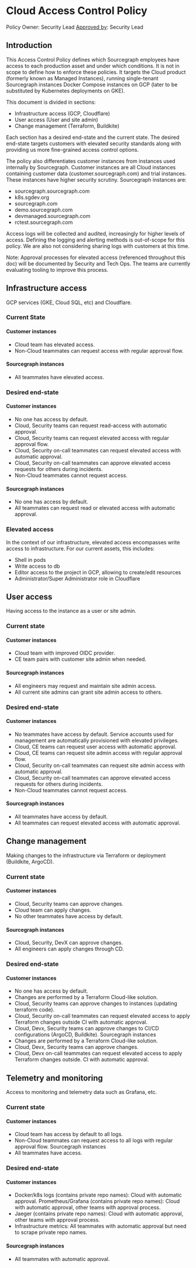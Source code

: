 # Cloud Access Control Policy

Policy Owner: Security Lead
[Approved by](https://github.com/sourcegraph/handbook/pull/4820): Security Lead

## Introduction

This Access Control Policy defines which Sourcegraph employees have access to each production asset and under which conditions. It is not in scope to define how to enforce these policies. It targets the Cloud product (formerly known as Managed Instances), running single-tenant Sourcegraph instances Docker Compose instances on GCP (later to be substituted by Kubernetes deployments on GKE).

This document is divided in sections:

- Infrastructure access (GCP, Cloudflare)
- User access (User and site admin)
- Change management (Terraform, Buildkite)

Each section has a desired end-state and the current state. The desired end-state targets customers with elevated security standards along with providing us more fine-grained access control options.

The policy also differentiates customer instances from instances used internally by Sourcegraph. Customer instances are all Cloud instances containing customer data (customer.sourcegraph.com) and trial instances. These instances have higher security scrutiny. Sourcegraph instances are:

- sourcegraph.sourcegraph.com
- k8s.sgdev.org
- sourcegraph.com
- demo.sourcegraph.com
- devmanaged.sourcegraph.com
- rctest.sourcegraph.com

Access logs will be collected and audited, increasingly for higher levels of access. Defining the logging and alerting methods is out-of-scope for this policy. We are also not considering sharing logs with customers at this time.

Note: Approval processes for elevated access (referenced throughout this doc) will be documented by Security and Tech Ops. The teams are currently evaluating tooling to improve this process.

## Infrastructure access

GCP services (GKE, Cloud SQL, etc) and Cloudflare.

### Current State

#### Customer instances

- Cloud team has elevated access.
- Non-Cloud teammates can request access with regular approval flow.

#### Sourcegraph instances

- All teammates have elevated access.

### Desired end-state

#### Customer instances

- No one has access by default.
- Cloud, Security teams can request read-access with automatic approval.
- Cloud, Security teams can request elevated access with regular approval flow.
- Cloud, Security on-call teammates can request elevated access with automatic approval.
- Cloud, Security on-call teammates can approve elevated access requests for others during incidents.
- Non-Cloud teammates cannot request access.

#### Sourcegraph instances

- No one has access by default.
- All teammates can request read or elevated access with automatic approval.

### Elevated access

In the context of our infrastructure, elevated access encompasses write access to infrastructure. For our current assets, this includes:

- Shell in pods
- Write access to db
- Editor access to the project in GCP, allowing to create/edit resources
- Administrator/Super Administrator role in Cloudflare

## User access

Having access to the instance as a user or site admin.

### Current state

#### Customer instances

- Cloud team with improved OIDC provider.
- CE team pairs with customer site admin when needed.

#### Sourcegraph instances

- All engineers may request and maintain site admin access.
- All current site admins can grant site admin access to others.

### Desired end-state

#### Customer instances

- No teammates have access by default. Service accounts used for management are automatically provisioned with elevated privileges.
- Cloud, CE teams can request user access with automatic approval.
- Cloud, CE teams can request site admin access with regular approval flow.
- Cloud, Security on-call teammates can request site admin access with automatic approval.
- Cloud, Security on-call teammates can approve elevated access requests for others during incidents.
- Non-Cloud teammates cannot request access.

#### Sourcegraph instances

- All teammates have access by default.
- All teammates can request elevated access with automatic approval.

## Change management

Making changes to the infrastructure via Terraform or deployment (Buildkite, ArgoCD).

### Current state

#### Customer instances

- Cloud, Security teams can approve changes.
- Cloud team can apply changes.
- No other teammates have access by default.

#### Sourcegraph instances

- Cloud, Security, DevX can approve changes.
- All engineers can apply changes through CD.

### Desired end-state

#### Customer instances

- No one has access by default.
- Changes are performed by a Terraform Cloud-like solution.
- Cloud, Security teams can approve changes to instances (updating terraform code).
- Cloud, Security on-call teammates can request elevated access to apply Terraform changes outside CI with automatic approval.
- Cloud, Devx, Security teams can approve changes to CI/CD configurations (ArgoCD, Buildkite).
  Sourcegraph instances
- Changes are performed by a Terraform Cloud-like solution.
- Cloud, Devx, Security teams can approve changes.
- Cloud, Devx on-call teammates can request elevated access to apply Terraform changes outside. CI with automatic approval.

## Telemetry and monitoring

Access to monitoring and telemetry data such as Grafana, etc.

### Current state

#### Customer instances

- Cloud team has access by default to all logs.
- Non-Cloud teammates can request access to all logs with regular approval flow.
  Sourcegraph instances
- All teammates have access.

### Desired end-state

#### Customer instances

- Docker/k8s logs (contains private repo names): Cloud with automatic approval.
  Prometheus/Grafana (contains private repo names): Cloud with automatic approval, other teams with approval process.
- Jaeger (contains private repo names): Cloud with automatic approval, other teams with approval process.
- Infrastructure metrics: All teammates with automatic approval but need to scrape private repo names.

#### Sourcegraph instances

- All teammates with automatic approval.
